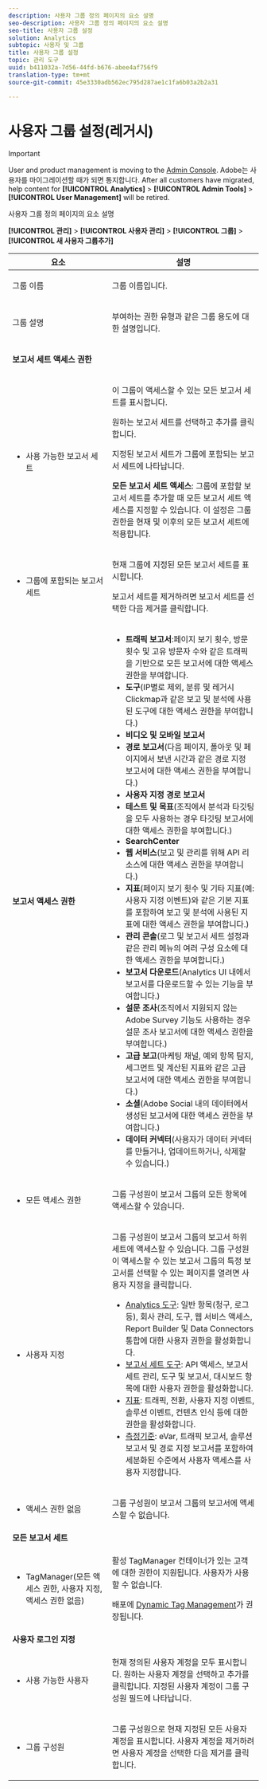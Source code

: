 ```yaml
---
description: 사용자 그룹 정의 페이지의 요소 설명
seo-description: 사용자 그룹 정의 페이지의 요소 설명
seo-title: 사용자 그룹 설정
solution: Analytics
subtopic: 사용자 및 그룹
title: 사용자 그룹 설정
topic: 관리 도구
uuid: b411032a-7d56-44fd-b676-abee4af756f9
translation-type: tm+mt
source-git-commit: 45e3330adb562ec795d287ae1c1fa6b03a2b2a31

---
```



# 사용자 그룹 설정(레거시)

>[!IMPORTANT]
>
>User and product management is moving to the [Admin Console](https://helpx.adobe.com/enterprise/using/admin-console.html). Adobe는 사용자를 마이그레이션할 때가 되면 통지합니다. After all customers have migrated, help content for **[!UICONTROL Analytics]** &gt; **[!UICONTROL Admin Tools]** &gt; **[!UICONTROL User Management]** will be retired.

사용자 그룹 정의 페이지의 요소 설명

**[!UICONTROL 관리]** &gt; **[!UICONTROL 사용자 관리]** &gt; **[!UICONTROL 그룹]** &gt; **[!UICONTROL 새 사용자 그룹추가]**

<table id="table_85E9EBF7984545C780631D6C2090BD99"> 
 <thead> 
  <tr> 
   <th colname="col1" class="entry"> 요소 </th> 
   <th colname="col2" class="entry"> 설명 </th> 
  </tr> 
 </thead>
 <tbody> 
  <tr> 
   <td colname="col1"> <p>그룹 이름 </p> </td> 
   <td colname="col2"> <p>그룹 이름입니다. </p> </td> 
  </tr> 
  <tr> 
   <td colname="col1"> <p>그룹 설명 </p> </td> 
   <td colname="col2"> <p>부여하는 권한 유형과 같은 그룹 용도에 대한 설명입니다. </p> </td> 
  </tr> 
  <tr> 
   <td colname="col1"> <p><b>보고서 세트 액세스 권한</b> </p> </td> 
   <td colname="col2"> </td> 
  </tr> 
  <tr> 
   <td colname="col1"> <p> 
     <ul id="ul_62D4A028A1194E02B2F0D364D01E741C"> 
      <li id="li_11ADAD0A625046409B4FCCEF1D14E1E6">사용 가능한 보고서 세트 </li> 
     </ul> </p> </td> 
   <td colname="col2"> <p>이 그룹이 액세스할 수 있는 모든 보고서 세트를 표시합니다. </p> <p>원하는 보고서 세트를 선택하고 <span class="uicontrol">추가</span>를 클릭합니다. </p> <p>지정된 보고서 세트가 <span class="wintitle">그룹에 포함되는 보고서 세트</span>에 나타납니다. </p> <p><b>모든 보고서 세트 액세스</b>: 그룹에 포함할 보고서 세트를 추가할 때 <span class="uicontrol">모든 보고서 세트 액세스</span>를 지정할 수 있습니다. 이 설정은 그룹 권한을 현재 및 이후의 모든 보고서 세트에 적용합니다. </p> </td> 
  </tr> 
  <tr> 
   <td colname="col1"> <p> 
     <ul id="ul_2615D113681C402E8F6B2A844B402626"> 
      <li id="li_6E04FC6AE26F4052835EF3AE51CDE2E3">그룹에 포함되는 보고서 세트 </li> 
     </ul> </p> </td> 
   <td colname="col2"> <p>현재 그룹에 지정된 모든 보고서 세트를 표시합니다. </p> <p>보고서 세트를 제거하려면 보고서 세트를 선택한 다음 <span class="uicontrol">제거</span>를 클릭합니다. </p> </td> 
  </tr> 
  <tr> 
   <td colname="col1"> <p><b>보고서 액세스 권한</b> </p> </td> 
   <td colname="col2"> 
    <draft-comment> 
     <p> 
      <ul id="ul_81ABB1701BEC44ECB548F98EB818F83B"> 
       <li id="li_FCE10A56AF904C9CBCE24AC91025639C"><b>트래픽 보고서</b>:페이지 보기 횟수, 방문 횟수 및 고유 방문자 수와 같은 트래픽을 기반으로 모든 보고서에 대한 액세스 권한을 부여합니다. </li> 
       <li id="li_2742B7A661FC45F496DFFBBB6CE675DE"><b>도구</b>(IP별로 제외, 분류 및 레거시 Clickmap과 같은 보고 및 분석에 사용된 도구에 대한 액세스 권한을 부여합니다.) </li> 
       <li id="li_88D54C31211B4A38B46FF64651718865"><b>비디오 및 모바일 보고서</b> </li> 
       <li id="li_DBC756832B52433DA6467EA8AEC02DBA"><b>경로 보고서</b>(다음 페이지, 폴아웃 및 페이지에서 보낸 시간과 같은 경로 지정 보고서에 대한 액세스 권한을 부여합니다.) </li> 
       <li id="li_D0B1B964C071441EAEC919DD7CC08E3D"><b>사용자 지정 경로 보고서</b> </li> 
       <li id="li_D63F60FF2DD2418A876B53404634D12D"><b>테스트 및 목표</b>(조직에서 분석과 타깃팅을 모두 사용하는 경우 타깃팅 보고서에 대한 액세스 권한을 부여합니다.) </li> 
       <li id="li_03CE1718D51049D596DB061932D97506"><b>SearchCenter</b> </li> 
       <li id="li_78AB0BCEDBA946718F90B6D7AB52CB80"><b>웹 서비스</b>(보고 및 관리를 위해 API 리소스에 대한 액세스 권한을 부여합니다.) </li> 
       <li id="li_DCA83780F6214AF1A82255BC977744F1"><b>지표</b>(페이지 보기 횟수 및 기타 지표(예: 사용자 지정 이벤트)와 같은 기본 지표를 포함하여 보고 및 분석에 사용된 지표에 대한 액세스 권한을 부여합니다.)</li> 
       <li id="li_A200E3CED33D4B15BFD30CBDD930912C"><b>관리 콘솔</b>(로그 및 보고서 세트 설정과 같은 관리 메뉴의 여러 구성 요소에 대한 액세스 권한을 부여합니다.) </li> 
       <li id="li_CF3FA04D402A47618401633BA8583010"><b>보고서 다운로드</b>(Analytics UI 내에서 보고서를 다운로드할 수 있는 기능을 부여합니다.) </li> 
       <li id="li_03AC2D9FF43648CB90E514C62DC31217"><b>설문 조사</b>(조직에서 지원되지 않는 Adobe Survey 기능도 사용하는 경우 설문 조사 보고서에 대한 액세스 권한을 부여합니다.) </li> 
       <li id="li_9FC3F25F335641B5AC9232BDC2DCCECA"><b>고급 보고</b>(마케팅 채널, 예외 항목 탐지, 세그먼트 및 계산된 지표와 같은 고급 보고서에 대한 액세스 권한을 부여합니다.) </li> 
       <li id="li_DB56BEB8D31A4918B5CCD3CBBC1DF40A"><b>소셜</b>(Adobe Social 내의 데이터에서 생성된 보고서에 대한 액세스 권한을 부여합니다.) </li> 
       <li id="li_3C2F4F91B92A4CD9BCDD69E6FCE85EEE"><b>데이터 커넥터</b>(사용자가 데이터 커넥터를 만들거나, 업데이트하거나, 삭제할 수 있습니다.) </li> 
      </ul> </p> 
    </draft-comment> </td> 
  </tr> 
  <tr> 
   <td colname="col1"> <p> 
     <ul id="ul_CE3DC9C5D63348E48D72BEC32C9A2B45"> 
      <li id="li_9636E0FA37BE4FE48F8723F46C96FFC4">모든 액세스 권한 </li> 
     </ul> </p> </td> 
   <td colname="col2"> <p>그룹 구성원이 보고서 그룹의 모든 항목에 액세스할 수 있습니다. </p> </td> 
  </tr> 
  <tr> 
   <td colname="col1"> <p> 
     <ul id="ul_B573C170710545F0BF5CC3675A8F7ECA"> 
      <li id="li_238BA42873E24953A0D73443F36BD7C8">사용자 지정 </li> 
     </ul> </p> </td> 
   <td colname="col2"> <p>그룹 구성원이 보고서 그룹의 보고서 하위 세트에 액세스할 수 있습니다. 그룹 구성원이 액세스할 수 있는 보고서 그룹의 특정 보고서를 선택할 수 있는 페이지를 열려면 <span class="uicontrol">사용자 지정</span>을 클릭합니다. </p> 
    <ul id="ul_16D5EF18D57D4608AEEDEC40D90D8828"> 
     <li id="li_F29E84C6228A464C8807F09205AEAAC6"><a href="/help/admin/user-management2/c-customize-report-access/groups-analytics-tools.md" format="dita" scope="local"> Analytics 도구</a>: 일반 항목(청구, 로그 등), 회사 관리, 도구, 웹 서비스 액세스, Report Builder 및 Data Connectors 통합에 대한 사용자 권한을 활성화합니다. </li> 
     <li id="li_A6EB788162A2455E94CE54B9279A854D"><a href="/help/admin/user-management2/c-customize-report-access/groups-report-suite-tools.md" format="dita" scope="local"> 보고서 세트 도구</a>: API 액세스, 보고서 세트 관리, 도구 및 보고서, 대시보드 항목에 대한 사용자 권한을 활성화합니다. </li> 
     <li id="li_EDB0255E009B4F1CAFAF53966B41363C"><a href="/help/admin/user-management2/c-customize-report-access/groups-metrics.md" format="dita" scope="local"> 지표</a>: 트래픽, 전환, 사용자 지정 이벤트, 솔루션 이벤트, 컨텐츠 인식 등에 대한 권한을 활성화합니다. </li> 
     <li id="li_8DAE87D1DEF54803A9C6FE31C01F0FB0"><a href="/help/admin/user-management2/c-customize-report-access/groups-dimensions.md" format="dita" scope="local"> 측정기준</a>: eVar, 트래픽 보고서, 솔루션 보고서 및 경로 지정 보고서를 포함하여 세분화된 수준에서 사용자 액세스를 사용자 지정합니다. </li> 
    </ul> </td> 
  </tr> 
  <tr> 
   <td colname="col1"> <p> 
     <ul id="ul_F992DC52D44B4E1E9448D699A57AA7A9"> 
      <li id="li_5D07359AF741418FB73468400686CB57">액세스 권한 없음 </li> 
     </ul> </p> </td> 
   <td colname="col2"> <p>그룹 구성원이 보고서 그룹의 보고서에 액세스할 수 없습니다. </p> </td> 
  </tr> 
  <tr> 
   <td colname="col1"><b>모든 보고서 세트</b> </td> 
   <td colname="col2"> </td> 
  </tr> 
  <tr> 
   <td colname="col1"> <p> 
     <ul id="ul_19FCA8B24B7E4477B9AC9564D6CF2D44"> 
      <li id="li_F006EF42026F43069AEC0BFE01D7CBC8">TagManager(모든 액세스 권한, 사용자 지정, 액세스 권한 없음) </li> 
     </ul> </p> </td> 
   <td colname="col2"> <p>활성 <span class="keyword">TagManager</span> 컨테이너가 있는 고객에 대한 권한이 지원됩니다. 사용자가 사용할 수 없습니다. </p> <p>배포에 <a href="https://marketing.adobe.com/resources/help/en_US/dtm/atm_migration.html" format="html" scope="external">Dynamic Tag Management</a>가 권장됩니다. </p> </td> 
  </tr> 
  <tr> 
   <td colname="col1"><b>사용자 로그인 지정</b> </td> 
   <td colname="col2"> </td> 
  </tr> 
  <tr> 
   <td colname="col1"> <p> 
     <ul id="ul_8C68B33A3847467DBDC58838E3E85612"> 
      <li id="li_9BA51B0001AA41DE949322083A6CE70D">사용 가능한 사용자 </li> 
     </ul> </p> </td> 
   <td colname="col2"> <p>현재 정의된 사용자 계정을 모두 표시합니다. 원하는 사용자 계정을 선택하고 <span class="uicontrol">추가</span>를 클릭합니다. 지정된 사용자 계정이 <span class="uicontrol">그룹 구성원</span> 필드에 나타납니다. </p> </td> 
  </tr> 
  <tr> 
   <td colname="col1"> <p> 
     <ul id="ul_5EAE5B2B54EA4C87BAA0C30AE9C8ECB0"> 
      <li id="li_FB6C9E925A5E498BBAFE13EF7606E940">그룹 구성원 </li> 
     </ul> </p> </td> 
   <td colname="col2"> <p>그룹 구성원으로 현재 지정된 모든 사용자 계정을 표시합니다. 사용자 계정을 제거하려면 사용자 계정을 선택한 다음 <span class="uicontrol">제거</span>를 클릭합니다. </p> </td> 
  </tr> 
 </tbody> 
</table>

